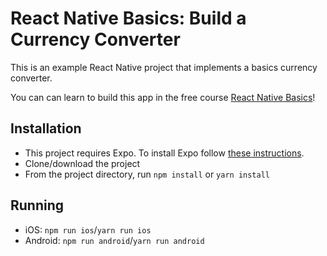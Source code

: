 # React Native Basics: Build a Currency Converter

This is an example React Native project that implements a basics currency converter.

You can can learn to build this app in the free course [React Native Basics](https://www.reactnativebasics.com/)!

## Installation

- This project requires Expo. To install Expo follow [these instructions](https://expo.io/learn).
- Clone/download the project
- From the project directory, run `npm install` or `yarn install`

## Running

- iOS: `npm run ios`/`yarn run ios`
- Android: `npm run android`/`yarn run android`
